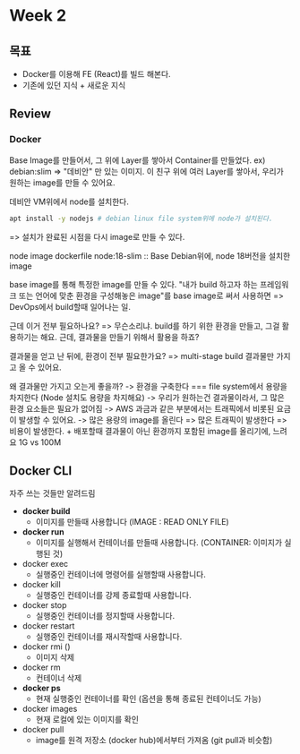# Week 2

## 목표

- Docker를 이용해 FE (React)를 빌드 해본다.
- 기존에 있던 지식 + 새로운 지식

## Review

### Docker

Base Image를 만들어서, 그 위에 Layer를 쌓아서 Container를 만들었다.
ex) debian:slim => "데비안" 만 있는 이미지. 이 친구 위에 여러 Layer를 쌓아서, 우리가 원하는 image를 만들 수 있어요.

데비안 VM위에서 node를 설치한다.

```bash
apt install -y nodejs # debian linux file system위에 node가 설치된다.
```

=> 설치가 완료된 시점을 다시 image로 만들 수 있다.

node image
dockerfile node:18-slim :: Base Debian위에, node 18버전을 설치한 image

base image를 통해 특정한 image를 만들 수 있다.
"내가 build 하고자 하는 프레임워크 또는 언어에 맞춘 환경을 구성해놓은 image"를 base image로 써서 사용하면 => DevOps에서 build할때 일어나는 일.

근데 이거 전부 필요하나요? => 무슨소리냐.
build를 하기 위한 환경을 만들고, 그걸 활용하기는 해요.
근데, 결과물을 만들기 위해서 활용을 하죠?

결과물을 얻고 난 뒤에, 환경이 전부 필요한가요?
=> multi-stage build
결과물만 가지고 올 수 있어요.

왜 결과물만 가지고 오는게 좋을까?
-> 환경을 구축한다 === file system에서 용량을 차지한다 (Node 설치도 용량을 차지해요)
-> 우리가 원하는건 결과물이라서, 그 많은 환경 요소들은 필요가 없어짐
-> AWS 과금과 같은 부분에서는 트래픽에서 비롯된 요금이 발생할 수 있어요.
-> 많은 용량의 image를 올린다 => 많은 트래픽이 발생한다 => 비용이 발생한다. + 배포할때 결과물이 아닌 환경까지 포함된 image를 올리기에, 느려요
1G vs 100M

## Docker CLI

자주 쓰는 것들만 알려드림

- **docker build**
  - 이미지를 만들때 사용합니다 (IMAGE : READ ONLY FILE)
- **docker run**
  - 이미지를 실행해서 컨테이너를 만들때 사용합니다. (CONTAINER: 이미지가 실행된 것)
- docker exec
  - 실행중인 컨테이너에 명령어를 실행할때 사용합니다.
- docker kill
  - 실행중인 컨테이너를 강제 종료할때 사용합니다.
- docker stop
  - 실행중인 컨테이너를 정지할때 사용합니다.
- docker restart
  - 실행중인 컨테이너를 재시작할때 사용합니다.
- docker rmi ()
  - 이미지 삭제
- docker rm
  - 컨테이너 삭제
- **docker ps**
  - 현재 실행중인 컨테이너를 확인 (옵션을 통해 종료된 컨테이너도 가능)
- docker images
  - 현재 로컬에 있는 이미지를 확인
- docker pull
  - image를 원격 저장소 (docker hub)에서부터 가져옴 (git pull과 비슷함)
